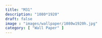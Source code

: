 ```yaml
---
title: "M31"
description: "1080*1920"
draft: false
image : "images/wallpaper/1080w1920h.jpg"
category: [ "Wall Paper" ]
---
```

